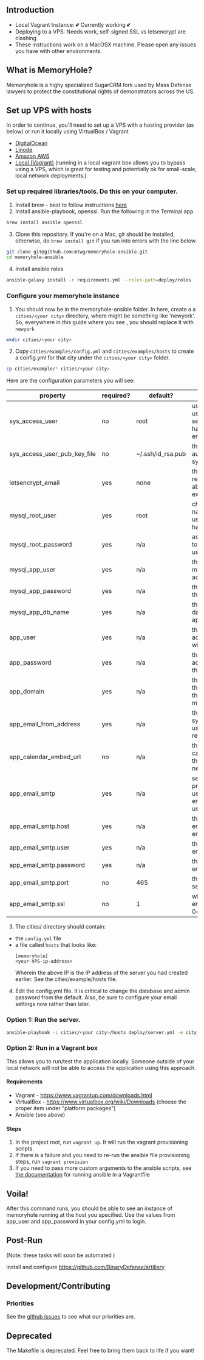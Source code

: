 ## Introduction

- Local Vagrant Instance: :two_hearts: Currently working :two_hearts:
- Deploying to a VPS: Needs work, self-signed SSL vs letsencrypt are clashing
- These instructions work on a MacOSX machine. Please open any issues you have with other environments.

## What is MemoryHole?

Memoryhole is a highy specialized SugarCRM fork used by Mass Defense lawyers to protect the constitutional rights of demonstrators across the US.

## Set up VPS with hosts

In order to continue, you'll need to set up a VPS with a hosting provider (as below) or run it locally using VirtualBox / Vagrant

- [DigitalOcean](docs/hosts/digitalocean.md)
- [Linode](docs/hosts/linode.md)
- [Amazon AWS](docs/hosts/aws.md)
- [Local (Vagrant)](#vagrant) (running in a local vagrant box allows you to bypass using a VPS, which is great for testing and potentially ok for small-scale, local network deployments.)

### Set up required libraries/tools. Do this on your computer.

1. Install brew - best to follow instructions [here](https://brew.sh/)
2. Install ansible-playbook, openssl. Run the following in the Terminal app.

```bash
brew install ansible openssl
```

3. Clone this repository. If you're on a Mac, git should be installed, otherwise, do `brew install git` if you run into errors with the line below.
```bash
git clone git@github.com:mtwg/memoryhole-ansible.git
cd memoryhole-ansible
```

4. Install ansible roles
```bash
ansible-galaxy install -r requirements.yml --roles-path=deploy/roles
```
### Configure your memoryhole instance

1. You should now be in the memoryhole-ansible folder. In here, create a a `cities/<your city>` directory, where <your city> might be something like 'newyork'. So, everywhere in this guide where you see <your city>, you should replace it with `newyork`
```bash
mkdir cities/<your city>
```
2. Copy `cities/examples/config.yml` and `cities/examples/hosts` to create a config.yml for that city under the `cities/<your city>` folder.
```bash
cp cities/example/* cities/<your city>
```
Here are the configuration parameters you will see:

property | required? | default? | description
--|---|---|--
sys_access_user | no  | root | use this to specify which user should set up the services and should have ssh login left enabled
sys_access_user_pub_key_file | no | ~/.ssh/id_rsa.pub | this key is added to the authorized keys for the sys_access_user
letsencrypt_email | yes | none | this email address will receive notifications about certificates expiring soon
mysql_root_user| yes | root | choose an alternate name for the root mysql user for security hardening purposes
mysql_root_password|yes|n/a|asecure root password to use for the root mysql user
mysql_app_user|yes|n/a|the user that memoryhole uses to access the app database
mysql_app_password|yes|n/a|the secure password for the app database user
mysql_app_db_name|yes|n/a|the name of the database used for the application
app_user|yes|n/a|the username for the admin user to be created with the app
app_password|yes|n/a|the password for the admin user created with the app
app_domain|yes|n/a| the app domain without the protocol prefix, aka the "FQDN". e.g. memoryhole.myhost.com
app_email_from_address|yes|n/a|the email address that system emails are sent to users from. password reset, etc.
app_calendar_embed_url|no|n/a|the url of the google calendar to embed on the calendars tab if necessary
app_email_smtp|yes|n/a|several nested properties that allow users to send outbound email. required to create users.
app_email_smtp.host|yes|n/a|the hostname for the email server. see your email's config
app_email_smtp.user|yes|n/a|the username for the email server
app_email_smtp.password|yes|n/a|the password for the email server
app_email_smtp.port|no|465|the port for the email server.
app_email_smtp.ssl|no|1|whether to use ssl encryption. 1=true, 0=false


3. The cities/<your city> directory should contain:
  - the `config.yml` file
  - a file called `hosts` that looks like:
     ```
     [memoryhole]
     <your-VPS-ip-address>
     ```
     Wherein the above IP is the IP address of the server you had created earlier. See the cities/example/hosts file.

4. Edit the config.yml file. It is critical to change the database and admin password from the default. Also, be sure to configure your email settings now rather than later.

### Option 1: Run the server.

```bash
ansible-playbook -i cities/<your city>/hosts deploy/server.yml -e city_key=<your city>
```

### Option 2: Run in a Vagrant box
<a href="#vagrant"></a>
This allows you to run/test the application locally. Someone outside of your local network will not be able to access the application using this approach.

#### Requirements

- Vagrant - https://www.vagrantup.com/downloads.html
- VirtualBox - https://www.virtualbox.org/wiki/Downloads (choose the proper item under "platform packages")
- Ansible (see above)

#### Steps

1. In the project root, run `vagrant up`. It will run the vagrant provisioning scripts.
2. If there is a failure and you need to re-run the ansible file provisioning steps, run `vagrant provision`
3. If you need to pass more custom arguments to the ansible scripts, see [the documentation](https://www.vagrantup.com/docs/provisioning/ansible.html) for running ansible in a Vagrantfile

## Voila!

After this command runs, you should be able to see an instance of memoryhole running at the host you specified. Use the values from app_user and app_password in your config.yml to login.

## Post-Run
(Note: these tasks will soon be automated )

install and configure https://github.com/BinaryDefense/artillery

## Development/Contributing

### Priorities
See the [github issues](https://github.com/mtwg/memoryhole-ansible/issues) to see what our priorities are.

## Deprecated
The Makefile is deprecated. Feel free to bring them back to life if you want!
